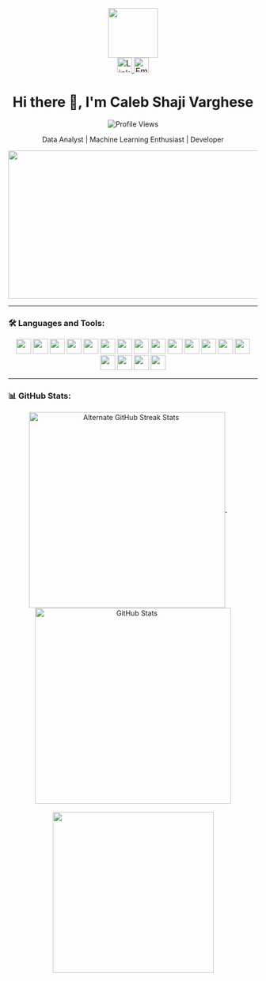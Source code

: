 <div align="center">
  <div id="header" align="center">
    <img src="https://media.giphy.com/media/M9gbBd9nbDrOTu1Mqx/giphy.gif" width="100"/>
  </div>

  <div id="badges" style="font-size:120%;">
    <a href="https://www.linkedin.com/in/calebsv">
      <img src="https://img.shields.io/badge/LinkedIn-blue?style=flat-square&logo=linkedin&logoColor=white" alt="LinkedIn Badge" style="height:30px;"/>
    </a>
    <a href="mailto:calebsvarghese@gmail.com">
      <img src="https://img.shields.io/badge/Email-red?style=flat-square&logo=minutemailer&logoColor=white" alt="Email Badge" style="height:30px;"/>
    </a>
  </div>

  <h1>Hi there 👋, I'm Caleb Shaji Varghese</h1>
  <img src="https://komarev.com/ghpvc/?username=calebS24&style=flat-square&color=blue" alt="Profile Views"/>

  <p>Data Analyst | Machine Learning Enthusiast | Developer</p>
  <img src="https://media.giphy.com/media/dWesBcTLavkZuG35MI/giphy.gif" width="600" height="300"/>
</div>

---

### 🛠️ Languages and Tools:

<div align="center">
  <img src="https://img.shields.io/badge/-Python-blue?style=flat-square&logo=python&logoColor=white" style="height:30px;"/>
  <img src="https://img.shields.io/badge/-Pandas-150458?style=flat-square&logo=pandas&logoColor=white" style="height:30px;"/>
  <img src="https://img.shields.io/badge/-NumPy-013243?style=flat-square&logo=numpy&logoColor=white" style="height:30px;"/>
  <img src="https://img.shields.io/badge/-SQL-4479A1?style=flat-square&logo=mysql&logoColor=white" style="height:30px;"/>
  <img src="https://img.shields.io/badge/-Tableau-E97627?style=flat-square&logo=tableau&logoColor=white" style="height:30px;"/>
  <img src="https://img.shields.io/badge/-PowerBI-F2C811?style=flat-square&logo=powerbi&logoColor=black" style="height:30px;"/>
  <img src="https://img.shields.io/badge/-Excel-217346?style=flat-square&logo=microsoftexcel&logoColor=white" style="height:30px;"/>
  <img src="https://img.shields.io/badge/-HTML5-E34F26?style=flat-square&logo=html5&logoColor=white" style="height:30px;"/>
  <img src="https://img.shields.io/badge/-CSS3-1572B6?style=flat-square&logo=css3&logoColor=white" style="height:30px;"/>
  <img src="https://img.shields.io/badge/-React-61DAFB?style=flat-square&logo=react&logoColor=black" style="height:30px;"/>
  <img src="https://img.shields.io/badge/-Node.js-339933?style=flat-square&logo=node.js&logoColor=white" style="height:30px;"/>
  <img src="https://img.shields.io/badge/-Express.js-000000?style=flat-square&logo=express&logoColor=white" style="height:30px;"/>
  <img src="https://img.shields.io/badge/-Postman-FF6C37?style=flat-square&logo=postman&logoColor=white" style="height:30px;"/>
  <img src="https://img.shields.io/badge/-MongoDB-47A248?style=flat-square&logo=mongodb&logoColor=white" style="height:30px;"/>
  <img src="https://img.shields.io/badge/Apache%20Hadoop-66CCFF?style=for-the-badge&logo=apachehadoop&logoColor=black" style="height:30px;"/>
  <img src="https://img.shields.io/badge/Apache%20Spark-FDEE21?style=flat-square&logo=apachespark&logoColor=black" style="height:30px;"/>
  <img src="https://img.shields.io/badge/Apache%20Kafka-000?style=for-the-badge&logo=apachekafka" style="height:30px;"/>
  <img src="https://img.shields.io/badge/Apache%20Hive-FDEE21?style=for-the-badge&logo=apachehive&logoColor=black" style="height:30px;"/>
  

</div>

---

### 📊 GitHub Stats:

<div align="center">
  <!-- GitHub Streak -->
  <a href="https://git.io/streak-stats">
    <img align="center" width=396 src="https://nirzak-streak-stats.vercel.app?user=calebS24&theme=dark&border=3AEBD9&stroke=6FB1EB&ring=EBAE06" alt="Alternate GitHub Streak Stats" />
  </a> &nbsp; &nbsp; &nbsp;
 
  <!-- GitHub Stats -->
  <a href="https://github.com/anuraghazra/github-readme-stats">
    <img align="center" width=396 src="https://github-readme-stats.vercel.app/api?username=calebS24&count_private=true&show_icons=true&theme=transparent&border_color=61dafb" alt="GitHub Stats" />
  </a>
</div>

<br/>

<div align="center">
  <!-- Top Languages -->
  <a href="https://github.com/anuraghazra/github-readme-stats">
    <img width=325 align="center" src="https://github-readme-stats.vercel.app/api/top-langs/?username=calebS24&hide=powershell,Mathematica,Ruby,CMake,Objective-C%2b%2b,Cuda&title_color=61dafb&text_color=ffffff&icon_color=61dafb&bg_color=20232a&langs_count=8&layout=compact&border_color=61dafb" />
  </a>
</div>

